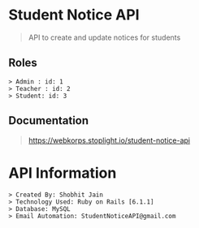 # Student Notice API

> API to create and update notices for students

## Roles

```
> Admin : id: 1
> Teacher : id: 2
> Student: id: 3
```

## Documentation

> https://webkorps.stoplight.io/student-notice-api

# API Information

```
> Created By: Shobhit Jain
> Technology Used: Ruby on Rails [6.1.1]
> Database: MySQL
> Email Automation: StudentNoticeAPI@gmail.com
```
